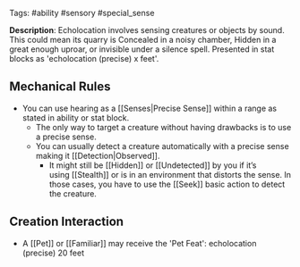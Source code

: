Tags: #ability #sensory #special_sense

**Description**: Echolocation involves sensing creatures or objects by sound. This could mean its quarry is Concealed in a noisy chamber, Hidden in a great enough uproar, or invisible under a silence spell. Presented in stat blocks as 'echolocation (precise) x feet'.

## Mechanical Rules

- You can use hearing as a [[Senses|Precise Sense]] within a range as stated in ability or stat block.
	- The only way to target a creature without having drawbacks is to use a precise sense.
	 - You can usually detect a creature automatically with a precise sense making it [[Detection|Observed]]. 
		 -  It might still be [[Hidden]] or [[Undetected]] by you if it’s using [[Stealth]] or is in an environment that distorts the sense. In those cases, you have to use the [[Seek]] basic action to detect the creature. 

## Creation Interaction

- A [[Pet]] or [[Familiar]] may receive the 'Pet Feat': echolocation (precise) 20 feet